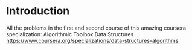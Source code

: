 # Introduction 
All the problems in the first and second course of this amazing coursera specialization:
Algorithmic Toolbox
Data Structures
https://www.coursera.org/specializations/data-structures-algorithms

